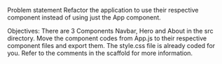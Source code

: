 Problem statement
Refactor the application to use their respective component instead of using just the App component.

Objectives:
There are 3 Components Navbar, Hero and About in the src directory.
Move the component codes from App.js to their respective component files and export them.
The style.css file is already coded for you.
Refer to the comments in the scaffold for more information.
